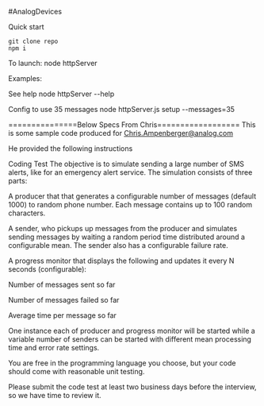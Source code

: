 #AnalogDevices

Quick start

    git clone repo
    npm i

To launch: 
    node httpServer

Examples: 

See help
    node httpServer --help

Config to use 35 messages
    node httpServer.js setup --messages=35

===============Below Specs From Chris==================
This is some sample code produced for Chris.Ampenberger@analog.com  

He provided the following instructions

Coding Test
The objective is to simulate sending a large number of SMS alerts, like for an emergency alert service. The simulation consists of three parts:

A producer that that generates a configurable number of messages (default 1000) to random phone number. Each message contains up to 100 random characters.

A sender, who pickups up messages from the producer and simulates sending messages by waiting a random period time distributed around a configurable mean. The sender also has a configurable failure rate.

A progress monitor that displays the following and updates it every N seconds (configurable):

Number of messages sent so far

Number of messages failed so far

Average time per message so far

One instance each of producer and progress monitor will be started while a variable number of senders can be started with different mean processing time and error rate settings.

You are free in the programming language you choose, but your code should come with reasonable unit testing.

Please submit the code test at least two business days before the interview, so we have time to review it.


    